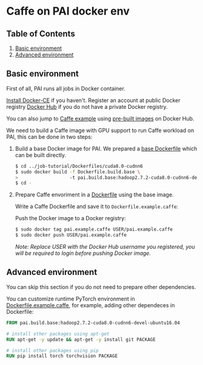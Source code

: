 #  Caffe on PAI docker env

## Table of Contents

1. [Basic environment](#basic-environment)
2. [Advanced environment](#advanced-environment)

## Basic environment

First of all, PAI runs all jobs in Docker container.

[Install Docker-CE](https://docs.docker.com/install/linux/docker-ce/ubuntu/) if you haven't. Register an account at public Docker registry [Docker Hub](https://hub.docker.com/) if you do not have a private Docker registry.

You can also jump to [Caffe example](#caffe-example) using [pre-built images](https://hub.docker.com/r/openpai/pai.example.caffe/) on Docker Hub.

We need to build a Caffe image with GPU support to run Caffe workload on PAI, this can be done in two steps:

1. Build a base Docker image for PAI. We prepared a [base Dockerfile](../../job-tutorial/Dockerfiles/cuda8.0-cudnn6/Dockerfile.build.base) which can be built directly.

    ```bash
    $ cd ../job-tutorial/Dockerfiles/cuda8.0-cudnn6
    $ sudo docker build -f Dockerfile.build.base \
    >                   -t pai.build.base:hadoop2.7.2-cuda8.0-cudnn6-devel-ubuntu16.04 .
    $ cd -
    ```

2. Prepare Caffe envoriment in a [Dockerfile](./Dockerfile.example.caffe) using the base image.

    Write a Caffe Dockerfile and save it to `Dockerfile.example.caffe`:

    Push the Docker image to a Docker registry:

    ```bash
    $ sudo docker tag pai.example.caffe USER/pai.example.caffe
    $ sudo docker push USER/pai.example.caffe
    ```
    *Note: Replace USER with the Docker Hub username you registered, you will be required to login before pushing Docker image.*


## Advanced environment

You can skip this section if you do not need to prepare other dependencies.

You can customize runtime PyTorch environment in [Dockerfile.example.caffe](./Dockerfile.example.caffe), for example, adding other dependeces in Dockerfile:

```dockerfile
FROM pai.build.base:hadoop2.7.2-cuda8.0-cudnn6-devel-ubuntu16.04

# install other packages using apt-get
RUN apt-get -y update && apt-get -y install git PACKAGE

# install other packages using pip
RUN pip install torch torchvision PACKAGE
```
